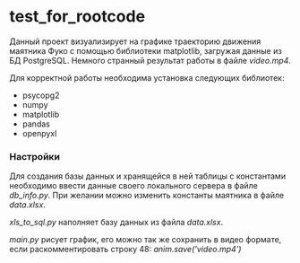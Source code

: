 # test_for_rootcode
Данный проект визуализирует на графике траекторию движения маятника Фуко с помощью библиотеки matplotlib, загружая данные из БД PostgreSQL. Немного странный результат работы в файле *video.mp4*.

Для корректной работы необходима установка следующих библиотек:
* psycopg2
* numpy
* matplotlib
* pandas
* openpyxl

### Настройки
Для создания базы данных и хранящейся в ней таблицы с константами необходимо ввести данные своего локального сервера в файле *db_info.py*. При желании можно изменить константы маятника в файле *data.xlsx*. 

*xls_to_sql.py* наполняет базу данных из файла *data.xlsx*. 

*main.py* рисует график, его можно так же сохранить в видео формате, если раскомментировать строку 48: *anim.save('video.mp4')*
